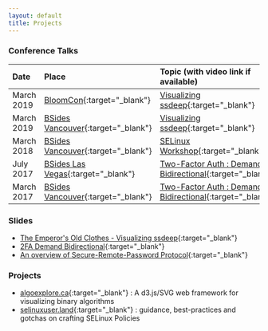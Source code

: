 ```yaml
---
layout: default
title: Projects
---
```


### Conference Talks

| Date          | Place					| Topic (with video link if available) |
| :-------------|:------------- |:-----|
| March 2019|[BloomCon](https://www.bloomu.edu/bloomcon){:target="_blank"}|[Visualizing ssdeep](https://bupmediasite.passhe.edu/Mediasite/Showcase/bloomcon/Presentation/f99fd7156b7041e9870394a6c54193fd1d){:target="_blank"}|
| March 2019|[BSides Vancouver](https://www.bsidesvancouver.com/joe-kirwin){:target="_blank"}|[Visualizing ssdeep](https://github.com/joekir/ssdeepviz){:target="_blank"}|
| March 2018|[BSides Vancouver](https://www.bsidesvancouver.com/joe-kirwin){:target="_blank"}|[SELinux Workshop](https://github.com/joekir/selinux-workshop){:target="_blank"}|
|July 2017|[BSides Las Vegas](https://bsideslv2017.sched.com/event/BNGU){:target="_blank"}|[Two-Factor Auth : Demand Bidirectional](https://www.youtube.com/watch?v=J9Pd2JbYE44){:target="_blank"}|
|March 2017 | [BSides Vancouver](https://bsidesvancouver.com/speaker/speaker-3-day-1-track-2/){:target="_blank"}| [Two-Factor Auth : Demand Bidirectional](https://www.youtube.com/watch?v=aNW4CHfvYTs){:target="_blank"}|

### Slides

* [The Emperor's Old Clothes - Visualizing ssdeep](https://docs.google.com/presentation/d/e/2PACX-1vTbRtG0z2zsvYaIv9EwSVunOjhuZoxZMmxfJhFPlLJwgC85JISulZgKm7w8bEaQHA/pub?start=true&loop=false&delayms=3000#slide=id.p21){:target="_blank"}
* [2FA Demand Bidirectional](https://www.josephkirwin.com/2FA-Demand-Bidirectional/){:target="_blank"}
* [An overview of Secure-Remote-Password Protocol](https://www.josephkirwin.com/srp-talk){:target="_blank"}

### Projects

* [algoexplore.ca](https://algoexplore.ca){:target="_blank"} : A d3.js/SVG web framework for visualizing binary algorithms
* [selinuxuser.land](https://selinuxuser.land){:target="_blank"} : guidance, best-practices and gotchas on crafting SELinux Policies

